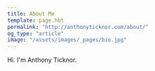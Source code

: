 ```yaml
---
title: About Me
template: page.hbt
permalink: "http://anthonyticknor.com/about/"
og_type: "article"
image: "/assets/images/_pages/bio.jpg"
---
```


Hi. I'm Anthony Ticknor. 